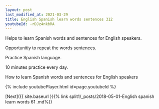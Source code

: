 ```yaml
---
layout: post
last_modified_at: 2021-03-29
title: English Spanish learn words sentences 312 
youtubeId: -rDJz4nkbRA
---
```

 
 
Helps to learn Spanish words and sentences for English speakers.

Opportunitiy to repeat the words sentences. 

Practice Spanish language. 
 
10 minutes practice every day. 
 
How to learn Spanish words and sentences for English speakers 
 
{% include youtubePlayer.html id=page.youtubeId %}
 
 
[Next]({{ site.baseurl }}{% link  split1/_posts/2018-05-01-English spanish learn words 61 .md%})
 
